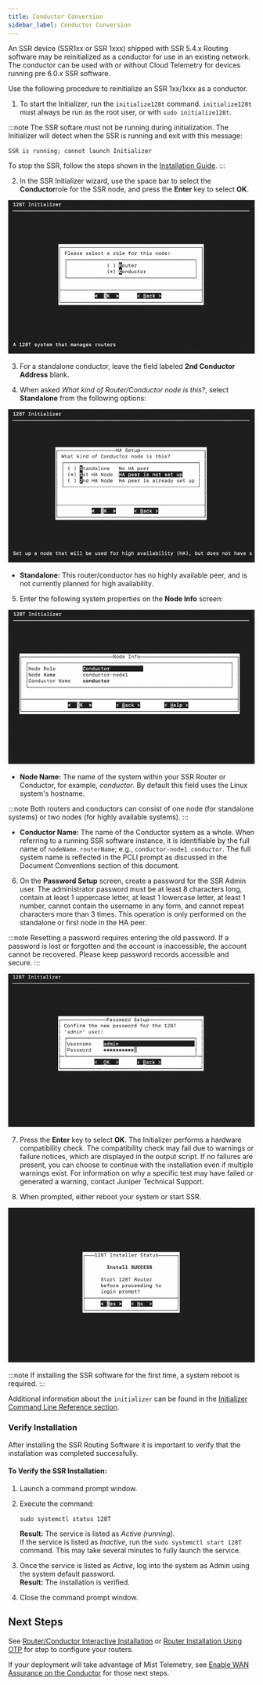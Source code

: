 ```yaml
---
title: Conductor Conversion
sidebar_label: Conductor Conversion
---
```


An SSR device (SSR1xx or SSR 1xxx) shipped with SSR 5.4.x Routing software may be reinitialized as a conductor for use in an existing network. The conductor can be used with or without Cloud Telemetry for devices running pre 6.0.x SSR software.

Use the following procedure to reinitialize an SSR 1xx/1xxx as a conductor.

1. To start the Initializer, run the `initialize128t` command. `initialize128t` must always be run as the root user, or with `sudo initialize128t`.

:::note
The SSR softare must not be running during initialization. The Initializer will detect when the SSR is running and exit with this message:

```txt
SSR is running; cannot launch Initializer
```

To stop the SSR, follow the steps shown in the
[Installation Guide](intro_installation.md#stopping-the-128t-routing-software).
:::

2. In the SSR Initializer wizard, use the space bar to select the **Conductor**role for the SSR node, and press the **Enter** key to select **OK**.

  ![SSR Role](/img/initializer_Serial2.png)

3. For a standalone conductor, leave the field labeled **2nd Conductor Address** blank. 

4. When asked _What kind of Router/Conductor node is this?_, select **Standalone** from the following options:

  ![Identify the Node](/img/initializer_Serial3.png)

- **Standalone:** This router/conductor has no highly available peer, and is not currently planned for high availability.

5. Enter the following system properties on the **Node Info** screen:

  ![Node Information](/img/initializer_Serial5.png)

  - **Node Name:** The name of the system within your SSR Router or Conductor, for example, _conductor_. By default this field uses the Linux system's hostname.

  :::note
  Both routers and conductors can consist of one node (for standalone systems) or two nodes (for highly available systems).
  :::
  - **Conductor Name:** The name of the Conductor system as a whole. When referring to a running SSR software instance, it is identifiable by the full name of `nodeName.routerName`; e.g., `conductor-node1.conductor`. The full system name is reflected in the PCLI prompt as discussed in the Document Conventions section of this document.

6. On the **Password Setup** screen, create a password for the SSR Admin user. The administrator password must be at least 8 characters long, contain at least 1 uppercase letter, at least 1 lowercase letter, at least 1 number, cannot contain the username in any form, and cannot repeat characters more than 3 times. This operation is only performed on the standalone or first node in the HA peer.

  :::note
  Resetting a password requires entering the old password. If a password is lost or forgotten and the account is inaccessible, the account cannot be recovered. Please keep password records accessible and secure. 
  :::

  ![Password Setup](/img/initializer_Serial6.png)

7. Press the **Enter** key to select **OK**. The Initializer performs a hardware compatibility check. The compatibility check may fail due to warnings or failure notices, which are displayed in the output script. If no failures are present, you can choose to continue with the installation even if multiple warnings exist. For information on why a specific test may have failed or generated a warning, contact Juniper Technical Support.

8. When prompted, either reboot your system or start SSR.

  ![Initializer Complete](/img/initializer_complete.png)

  :::note
  If installing the SSR software for the first time, a system reboot is required.
  :::

Additional information about the `initializer` can be found in the [Initializer Command Line Reference section](initializer_cli_reference.md).

### Verify Installation

After installing the SSR Routing Software it is important to verify that the installation was completed successfully.

#### To Verify the SSR Installation:

1. Launch a command prompt window.

2. Execute the command:

   ```
   sudo systemctl status 128T
   ```

   **Result:** The service is listed as _Active (running)_.<br/>If the service is listed as _Inactive_, run the `sudo systemctl start 128T` command. This may take several minutes to fully launch the service.

3. Once the service is listed as _Active_, log into the system as Admin using the system default password.<br/>**Result:** The installation is verified.

4. Close the command prompt window.

## Next Steps

See [Router/Conductor Interactive Installation](intro_installation_bootable_media.md) or [Router Installation Using OTP](intro_otp_iso_install.md) for step to configure your routers. 

If your deployment will take advantage of Mist Telemetry, see [Enable WAN Assurance on the Conductor](config_wan_assurance.md#enable-wan-assurance-on-the-conductor) for those next steps. 

